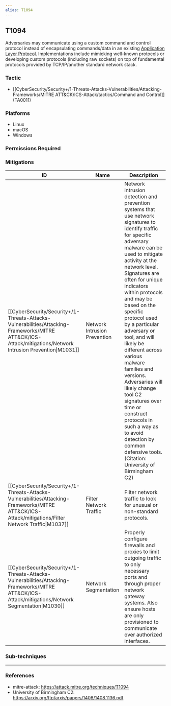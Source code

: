 ```yaml
---
alias: T1094
---
```


## T1094

Adversaries may communicate using a custom command and control protocol instead of encapsulating commands/data in an existing [Application Layer Protocol](https://attack.mitre.org/techniques/T1071). Implementations include mimicking well-known protocols or developing custom protocols (including raw sockets) on top of fundamental protocols provided by TCP/IP/another standard network stack.


### Tactic
- [[CyberSecurity/Security+/1-Threats-Attacks-Vulnerabilities/Attacking-Frameworks/MITRE ATT&CK/ICS-Attack/tactics/Command and Control]] (TA0011)

### Platforms
- Linux
- macOS
- Windows

### Permissions Required

### Mitigations

| ID | Name | Description |
| --- | --- | --- |
| [[CyberSecurity/Security+/1-Threats-Attacks-Vulnerabilities/Attacking-Frameworks/MITRE ATT&CK/ICS-Attack/mitigations/Network Intrusion Prevention\|M1031]] | Network Intrusion Prevention | Network intrusion detection and prevention systems that use network signatures to identify traffic for specific adversary malware can be used to mitigate activity at the network level. Signatures are often for unique indicators within protocols and may be based on the specific protocol used by a particular adversary or tool, and will likely be different across various malware families and versions. Adversaries will likely change tool C2 signatures over time or construct protocols in such a way as to avoid detection by common defensive tools. (Citation: University of Birmingham C2) |
| [[CyberSecurity/Security+/1-Threats-Attacks-Vulnerabilities/Attacking-Frameworks/MITRE ATT&CK/ICS-Attack/mitigations/Filter Network Traffic\|M1037]] | Filter Network Traffic | Filter network traffic to look for unusual or non-standard protocols. |
| [[CyberSecurity/Security+/1-Threats-Attacks-Vulnerabilities/Attacking-Frameworks/MITRE ATT&CK/ICS-Attack/mitigations/Network Segmentation\|M1030]] | Network Segmentation | Properly configure firewalls and proxies to limit outgoing traffic to only necessary ports and through proper network gateway systems. Also ensure hosts are only provisioned to communicate over authorized interfaces. |

### Sub-techniques


---
### References

- mitre-attack: https://attack.mitre.org/techniques/T1094
- University of Birmingham C2: https://arxiv.org/ftp/arxiv/papers/1408/1408.1136.pdf
